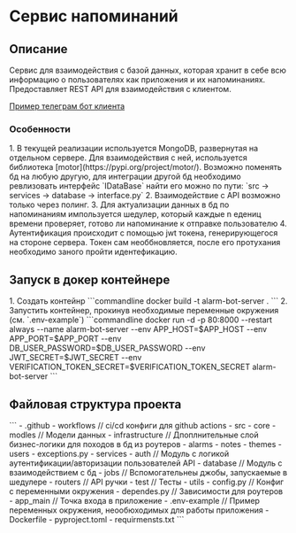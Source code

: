 <h1>Сервис напоминаний</h1>

<h2>Описание</h2>
Сервис для взаимодействия с базой данных, которая хранит в себе всю информацию о пользователях как приложения и их напоминаниях.
Предоставляет REST API для взаимодействия с клиентом.

[Пример телеграм бот клиента](https://github.com/Jjustunluckybro/Notion-Telegram-Bot)

<h3>Особенности</h3>
1. В текущей реализации используется MongoDB, развернутая на отдельном сервере. Для взаимодействия с ней, используется библиотека [motor](https://pypi.org/project/motor/).
   Возможно поменять бд на любую другую, для интеграции другой бд необходимо ревлизовать интерфейс
   `IDataBase` найти его можно по пути: `src -> services -> database -> interface.py`
2. Взаимодействие с API возможно только через полинг.
3. Для актуализации данных в бд по напоминаниям импользуется шедулер, который каждые n едениц времени проверяет, готово ли напоминание к отправке пользователю
4. Аутентификация происходит с помощью jwt токена, генерирующегося на стороне сервера. Токен сам необбновляется, после его протухания необходимо заного пройти идентефикацию.

<h2>Запуск в докер контейнере</h2>
1. Создать контейнр
```commandline
docker build -t alarm-bot-server .
```
2. Запустить контейнер, прокинув необходимые переменные окружения (см. `.env-example`)
```commandline
docker run -d -p 80:8000
  --restart always 
  --name alarm-bot-server 
  --env APP_HOST=$APP_HOST 
  --env APP_PORT=$APP_PORT 
  --env DB_USER_PASSWORD=$DB_USER_PASSWORD 
  --env JWT_SECRET=$JWT_SECRET 
  --env VERIFICATION_TOKEN_SECRET=$VERIFICATION_TOKEN_SECRET 
  alarm-bot-server
```

<h2>Файловая структура проекта</h2>
```
- .github
    - workflows // ci/cd конфиги для github actions
- src
    - core
        - modles // Модели данных
    - infrastructure  // Дпоплнительные слой бизнес-логики для походов в бд из роутеров
        - alarms        
        - notes         
        - themes       
        - users        
        - exceptions.py
    - services
        - auth      // Модуль с логикой аутентификации/авторизации пользователей API
        - database  // Модуль с взаимодействием с бд
        - jobs      // Вспомогательнеы джобы, запускаемые в шедулере
        - routers   // API ручки
        - test      // Тесты
    - utils
        - config.py   // Конфиг с переменными окружения
        - dependes.py // Зависимости для роутеров
    - app_main  // Точка входа в приложение
- .env-example  // Пример переменных окружения, неообюходимых для работы приложения
- Dockerfile
- pyproject.toml   
- requirmensts.txt 
```

